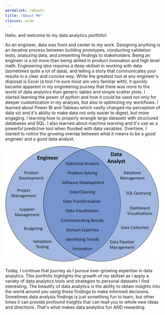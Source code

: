 ```yaml
---
permalink: /about/
title: "About Me"
classes: wide
---
```


Hello, and welcome to my data analytics portfolio!

As an engineer, data was front and center to my work. Designing anything is an iterative process between building prototypes, conducting validation tests, analyzing data, and presenting findings to stakeholders. Being an engineer is a lot more than being skilled in product innovation and high level math. Engineering also requires a deep skillset in working with data (sometimes quite a lot of data), and telling a story that communicates your results in a clear and concise way. While the greatest tool at any engineer's disposal is Excel (a tool I'm sure most are very familiar with), it quickly became apparent in my engineering journey that there was more to the world of data analytics than generic tables and simple scatter plots. I started learning the power of python and how it could be used not only for deeper customization in my analysis, but also in optimizing my workflows. I learned about Power BI and Tableau which vastly changed my perception of data viz and it's ability to make data not only easier to digest, but more engaging. I learning how to properly wrangle large datasets with structured databases and SQL. I also learned about machine learning and it's use as a powerful predictive tool when flooded with data variables. Overtime, I started to notice the growing overlap between what it means to be a good engineer and a good data analyst.


![png](/assets/images/Venn_Diagram.png)


Today, I continue that journey as I pursue ever-growing expertise in data analytics. This portfolio highlights the growth of my skillset as I apply a variety of data analytics tools and strategies to personal datasets I find interesting. The beautify of data analytics is the ability to obtain insights into the world around you using these findings to make informed decisions. Sometimes data analysis findings is just something fun to learn, but other times it can provide profound insights that can lead you to whole new ideas and directions. That's what makes data analytics fun AND rewarding.
